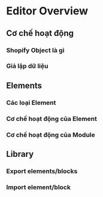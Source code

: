 # Editor Overview

## Cơ chế hoạt động

### Shopify Object là gì

### Giả lập dữ liệu

## Elements

### Các loại Element

### Cơ chế hoạt động của Element

### Cơ chế hoạt động của Module

## Library

### Export elements/blocks

### Import element/block
